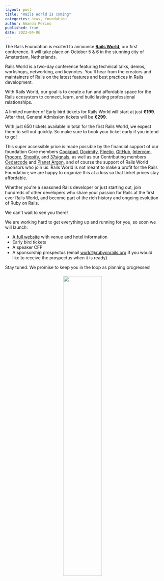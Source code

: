 ```yaml
---
layout: post
title: "Rails World is coming"
categories: news, foundation
author: Amanda Perino
published: true
date: 2023-04-06
---
```


The Rails Foundation is excited to announce [**Rails World**](/world), our first conference. It will take place on October 5 & 6 in the stunning city of Amsterdam, Netherlands.

Rails World is a two-day conference featuring technical talks, demos, workshops, networking, and keynotes. You'll hear from the creators and maintainers of Rails on the latest features and best practices in Rails development.  

With Rails World, our goal is to create a fun and affordable space for the Rails ecosystem to connect, learn, and build lasting professional relationships.  

A limited number of Early bird tickets for Rails World will start at just **€199**. After that, General Admission tickets will be **€299**.

With just 650 tickets available in total for the first Rails World, we expect them to sell out quickly. So make sure to book your ticket early if you intend to go!

This super accessible price is made possible by the financial support of our foundation Core members <a href="https://cookpad.com">Cookpad</a>, <a href="https://www.doximity.com">Doximity</a>, <a href="https://www.fleetio.com">Fleetio</a>, <a href="https://github.com">GitHub</a>, <a href="https://www.intercom.com">Intercom</a>, <a href="https://www.procore.com">Procore</a>, <a href="https://www.shopify.com">Shopify</a>, and <a href="https://37signals.com">37signals</a>, as well as our Contributing members <a href="https://www.cedarcode.com">Cedarcode</a> and <a href="https://planetargon.com">Planet Argon</a>, and of course the support of Rails World sponsors who join us. Rails World is not meant to make a profit for the Rails Foundation; we are happy to organize this at a loss so that ticket prices stay affordable.

Whether you're a seasoned Rails developer or just starting out, join hundreds of other developers who share your passion for Rails at the first ever Rails World, and become part of the rich history and ongoing evolution of Ruby on Rails.

We can't wait to see you there!

We are working hard to get everything up and running for you, so soon we will launch:
* [A full website](/world) with venue and hotel information
* Early bird tickets
* A speaker CFP
* A sponsorship prospectus (email world@rubyonrails.org if you would like to receive the prospectus when it is ready)

Stay tuned. We promise to keep you in the loop as planning progresses!

<p style="text-align: center; margin-top: 20px"><img src="/assets/images/logo-railsworld.svg" style="width: 50%"></p>
